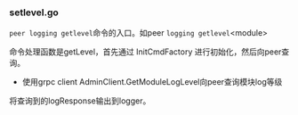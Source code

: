 ### setlevel.go

`peer logging getlevel`命令的入口。如peer `logging getlevel`&lt;module&gt;

命令处理函数是getLevel，首先通过 InitCmdFactory 进行初始化，然后向peer查询。

* 使用grpc client AdminClient.GetModuleLogLevel向peer查询模块log等级

将查询到的logResponse输出到logger。

